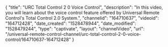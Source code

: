 {
    "title": "URC Total Control 2 0  Voice Control",
    "description": "In this video, you will learn about the voice control feature offered by Universal Remote Control's Total Control 2.0 System.",
    "channelid": "164710637",
    "videoid": "164712428",
    "date_created": "1528478944",
    "date_modified": "1528479244",
    "type": "captivate",
    "layout": "channelVideo",
    "url": "\/universal-remote-control-channel\/urc-total-control-2-0-voice-control\/164710637-164712428"
}